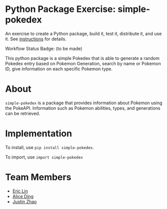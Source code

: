 # Python Package Exercise: simple-pokedex

An exercise to create a Python package, build it, test it, distribute it, and use it. See [instructions](./instructions.md) for details.

Workflow Status Badge: (to be made)

This python package is a simple Pokedex that is able to generate a random Pokedex entry based on Pokemon Generation, search by name or Pokemon ID, give information on each specific Pokemon type.

# About

`simple-pokedex` is a package that provides information about Pokemon using the PokeAPI. Information such as Pokemon abilities, types, and generations can be retrieved.

# Implementation

To install, use `pip install simple-pokedex`.

To import, use `import simple-pokedex`

# Team Members

- [Eric Lin](https://github.com/exl7954)
- [Alice Ding](https://github.com/ayd2134)
- [Justin Zhao](https://github.com/zhaojustin)
